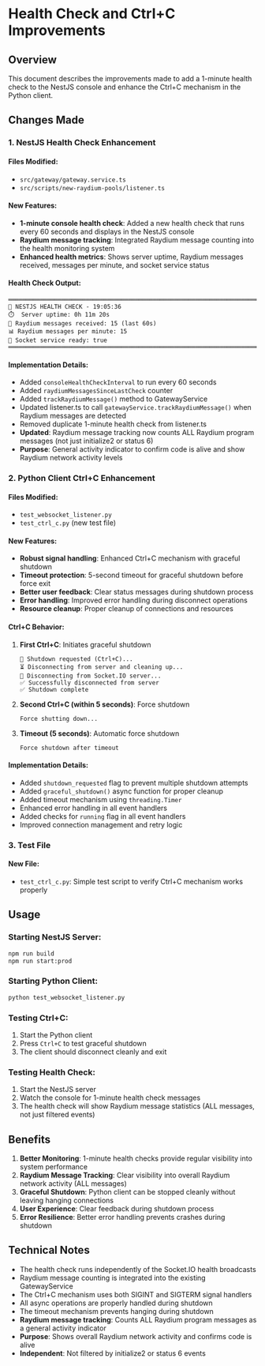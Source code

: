 # Health Check and Ctrl+C Improvements

## Overview

This document describes the improvements made to add a 1-minute health check to the NestJS console and enhance the Ctrl+C mechanism in the Python client.

## Changes Made

### 1. NestJS Health Check Enhancement

#### Files Modified:
- `src/gateway/gateway.service.ts`
- `src/scripts/new-raydium-pools/listener.ts`

#### New Features:
- **1-minute console health check**: Added a new health check that runs every 60 seconds and displays in the NestJS console
- **Raydium message tracking**: Integrated Raydium message counting into the health monitoring system
- **Enhanced health metrics**: Shows server uptime, Raydium messages received, messages per minute, and socket service status

#### Health Check Output:
```
═══════════════════════════════════════════════════════════════════════════════════
🏥 NESTJS HEALTH CHECK - 19:05:36
⏱️  Server uptime: 0h 11m 20s
📨 Raydium messages received: 15 (last 60s)
📊 Raydium messages per minute: 15
🔗 Socket service ready: true
═══════════════════════════════════════════════════════════════════════════════════
```

#### Implementation Details:
- Added `consoleHealthCheckInterval` to run every 60 seconds
- Added `raydiumMessagesSinceLastCheck` counter
- Added `trackRaydiumMessage()` method to GatewayService
- Updated listener.ts to call `gatewayService.trackRaydiumMessage()` when Raydium messages are detected
- Removed duplicate 1-minute health check from listener.ts
- **Updated**: Raydium message tracking now counts ALL Raydium program messages (not just initialize2 or status 6)
- **Purpose**: General activity indicator to confirm code is alive and show Raydium network activity levels

### 2. Python Client Ctrl+C Enhancement

#### Files Modified:
- `test_websocket_listener.py`
- `test_ctrl_c.py` (new test file)

#### New Features:
- **Robust signal handling**: Enhanced Ctrl+C mechanism with graceful shutdown
- **Timeout protection**: 5-second timeout for graceful shutdown before force exit
- **Better user feedback**: Clear status messages during shutdown process
- **Error handling**: Improved error handling during disconnect operations
- **Resource cleanup**: Proper cleanup of connections and resources

#### Ctrl+C Behavior:
1. **First Ctrl+C**: Initiates graceful shutdown
   ```
   🛑 Shutdown requested (Ctrl+C)...
   ⏳ Disconnecting from server and cleaning up...
   🔌 Disconnecting from Socket.IO server...
   ✅ Successfully disconnected from server
   ✅ Shutdown complete
   ```

2. **Second Ctrl+C (within 5 seconds)**: Force shutdown
   ```
   Force shutting down...
   ```

3. **Timeout (5 seconds)**: Automatic force shutdown
   ```
   Force shutdown after timeout
   ```

#### Implementation Details:
- Added `shutdown_requested` flag to prevent multiple shutdown attempts
- Added `graceful_shutdown()` async function for proper cleanup
- Added timeout mechanism using `threading.Timer`
- Enhanced error handling in all event handlers
- Added checks for `running` flag in all event handlers
- Improved connection management and retry logic

### 3. Test File

#### New File:
- `test_ctrl_c.py`: Simple test script to verify Ctrl+C mechanism works properly

## Usage

### Starting NestJS Server:
```bash
npm run build
npm run start:prod
```

### Starting Python Client:
```bash
python test_websocket_listener.py
```

### Testing Ctrl+C:
1. Start the Python client
2. Press `Ctrl+C` to test graceful shutdown
3. The client should disconnect cleanly and exit

### Testing Health Check:
1. Start the NestJS server
2. Watch the console for 1-minute health check messages
3. The health check will show Raydium message statistics (ALL messages, not just filtered events)

## Benefits

1. **Better Monitoring**: 1-minute health checks provide regular visibility into system performance
2. **Raydium Message Tracking**: Clear visibility into overall Raydium network activity (ALL messages)
3. **Graceful Shutdown**: Python client can be stopped cleanly without leaving hanging connections
4. **User Experience**: Clear feedback during shutdown process
5. **Error Resilience**: Better error handling prevents crashes during shutdown

## Technical Notes

- The health check runs independently of the Socket.IO health broadcasts
- Raydium message counting is integrated into the existing GatewayService
- The Ctrl+C mechanism uses both SIGINT and SIGTERM signal handlers
- All async operations are properly handled during shutdown
- The timeout mechanism prevents hanging during shutdown
- **Raydium message tracking**: Counts ALL Raydium program messages as a general activity indicator
- **Purpose**: Shows overall Raydium network activity and confirms code is alive
- **Independent**: Not filtered by initialize2 or status 6 events 